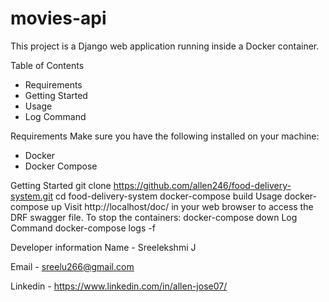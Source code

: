 # movies-api
This project is a Django web application running inside a Docker container.

Table of Contents
- Requirements
- Getting Started
- Usage
- Log Command

Requirements
Make sure you have the following installed on your machine:
- Docker
- Docker Compose
  
Getting Started
git clone https://github.com/allen246/food-delivery-system.git
cd food-delivery-system
docker-compose build
Usage
docker-compose up
Visit http://localhost/doc/ in your web browser to access the DRF swagger file.
To stop the containers: docker-compose down
Log Command
docker-compose logs -f


Developer information
Name - Sreelekshmi J

Email - sreelu266@gmail.com

Linkedin - https://www.linkedin.com/in/allen-jose07/
